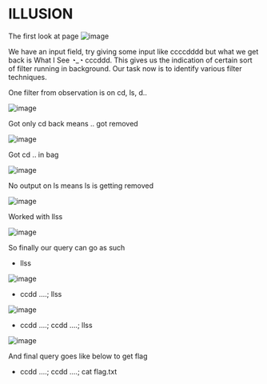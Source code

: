 # ILLUSION

The first look at page
![image](https://user-images.githubusercontent.com/86155751/183231538-6b91229a-8bdd-4849-bc47-ea5776dbede6.png)

We have an input field, try giving some input like ccccdddd but what we get back is What I See ◔_◔ cccddd. This gives us the indication of certain sort of filter running in background. Our task now is to identify various filter techniques.

One filter from observation is on cd, ls, d.. 

![image](https://user-images.githubusercontent.com/86155751/184471245-94829124-495b-43e3-be33-57012cc40794.png)

Got only cd back means .. got removed

![image](https://user-images.githubusercontent.com/86155751/184471722-f472b4c6-831d-4ea1-b1ae-0b1bf6352946.png)

Got cd .. in bag

![image](https://user-images.githubusercontent.com/86155751/184471740-ab721de6-9a5a-4cca-ac9e-8d628c976c58.png)

No output on ls means ls is getting removed

![image](https://user-images.githubusercontent.com/86155751/184471751-aef302a0-63fe-4cdf-8cf5-44e4bd9354c9.png)

Worked with llss

![image](https://user-images.githubusercontent.com/86155751/184471792-0e8463c6-c6b1-4672-bf23-d99054668060.png)

So finally our query can go as such
- llss

![image](https://user-images.githubusercontent.com/86155751/184471111-a4136378-762b-44ab-a5a4-cb61e3a70cfc.png)

- ccdd ....; llss

![image](https://user-images.githubusercontent.com/86155751/184471143-18f91845-9768-4593-8340-e58f56fa7ba4.png)

- ccdd ....; ccdd ....; llss

![image](https://user-images.githubusercontent.com/86155751/184471152-1f5e161d-07f3-489b-a187-b9e05b9ab030.png)

And final query goes like below to get flag
- ccdd ....; ccdd ....; cat flag.txt
